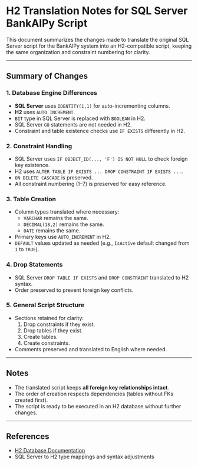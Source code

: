 # H2 Translation Notes for SQL Server BankAlPy Script

This document summarizes the changes made to translate the original SQL Server script for the BankAlPy system into an H2-compatible script, keeping the same organization and constraint numbering for clarity.

---

## Summary of Changes

### 1. Database Engine Differences
- **SQL Server** uses `IDENTITY(1,1)` for auto-incrementing columns.
- **H2** uses `AUTO_INCREMENT`.
- `BIT` type in SQL Server is replaced with `BOOLEAN` in H2.
- SQL Server `GO` statements are not needed in H2.
- Constraint and table existence checks use `IF EXISTS` differently in H2.

### 2. Constraint Handling
- SQL Server uses `IF OBJECT_ID(..., 'F') IS NOT NULL` to check foreign key existence.
- H2 uses `ALTER TABLE IF EXISTS ... DROP CONSTRAINT IF EXISTS ...`.
- `ON DELETE CASCADE` is preserved.
- All constraint numbering (1–7) is preserved for easy reference.

### 3. Table Creation
- Column types translated where necessary:
  - `VARCHAR` remains the same.
  - `DECIMAL(18,2)` remains the same.
  - `DATE` remains the same.
- Primary keys use `AUTO_INCREMENT` in H2.
- `DEFAULT` values updated as needed (e.g., `IsActive` default changed from `1` to `TRUE`).

### 4. Drop Statements
- SQL Server `DROP TABLE IF EXISTS` and `DROP CONSTRAINT` translated to H2 syntax.
- Order preserved to prevent foreign key conflicts.

### 5. General Script Structure
- Sections retained for clarity:
  1. Drop constraints if they exist.
  2. Drop tables if they exist.
  3. Create tables.
  4. Create constraints.
- Comments preserved and translated to English where needed.

---

## Notes

- The translated script keeps **all foreign key relationships intact**.
- The order of creation respects dependencies (tables without FKs created first).
- The script is ready to be executed in an H2 database without further changes.

---

## References

- [H2 Database Documentation](https://h2database.com/html/main.html)
- SQL Server to H2 type mappings and syntax adjustments

